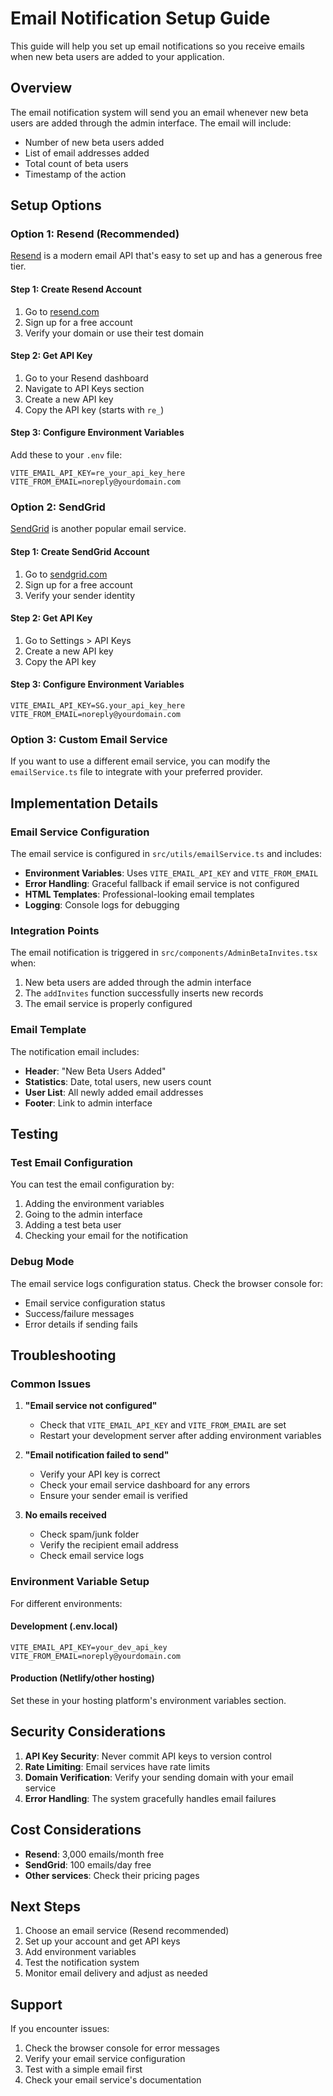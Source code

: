 # Email Notification Setup Guide

This guide will help you set up email notifications so you receive emails when new beta users are added to your application.

## Overview

The email notification system will send you an email whenever new beta users are added through the admin interface. The email will include:
- Number of new beta users added
- List of email addresses added
- Total count of beta users
- Timestamp of the action

## Setup Options

### Option 1: Resend (Recommended)

[Resend](https://resend.com) is a modern email API that's easy to set up and has a generous free tier.

#### Step 1: Create Resend Account
1. Go to [resend.com](https://resend.com)
2. Sign up for a free account
3. Verify your domain or use their test domain

#### Step 2: Get API Key
1. Go to your Resend dashboard
2. Navigate to API Keys section
3. Create a new API key
4. Copy the API key (starts with `re_`)

#### Step 3: Configure Environment Variables
Add these to your `.env` file:

```env
VITE_EMAIL_API_KEY=re_your_api_key_here
VITE_FROM_EMAIL=noreply@yourdomain.com
```

### Option 2: SendGrid

[SendGrid](https://sendgrid.com) is another popular email service.

#### Step 1: Create SendGrid Account
1. Go to [sendgrid.com](https://sendgrid.com)
2. Sign up for a free account
3. Verify your sender identity

#### Step 2: Get API Key
1. Go to Settings > API Keys
2. Create a new API key
3. Copy the API key

#### Step 3: Configure Environment Variables
```env
VITE_EMAIL_API_KEY=SG.your_api_key_here
VITE_FROM_EMAIL=noreply@yourdomain.com
```

### Option 3: Custom Email Service

If you want to use a different email service, you can modify the `emailService.ts` file to integrate with your preferred provider.

## Implementation Details

### Email Service Configuration

The email service is configured in `src/utils/emailService.ts` and includes:

- **Environment Variables**: Uses `VITE_EMAIL_API_KEY` and `VITE_FROM_EMAIL`
- **Error Handling**: Graceful fallback if email service is not configured
- **HTML Templates**: Professional-looking email templates
- **Logging**: Console logs for debugging

### Integration Points

The email notification is triggered in `src/components/AdminBetaInvites.tsx` when:
1. New beta users are added through the admin interface
2. The `addInvites` function successfully inserts new records
3. The email service is properly configured

### Email Template

The notification email includes:
- **Header**: "New Beta Users Added"
- **Statistics**: Date, total users, new users count
- **User List**: All newly added email addresses
- **Footer**: Link to admin interface

## Testing

### Test Email Configuration
You can test the email configuration by:

1. Adding the environment variables
2. Going to the admin interface
3. Adding a test beta user
4. Checking your email for the notification

### Debug Mode
The email service logs configuration status. Check the browser console for:
- Email service configuration status
- Success/failure messages
- Error details if sending fails

## Troubleshooting

### Common Issues

1. **"Email service not configured"**
   - Check that `VITE_EMAIL_API_KEY` and `VITE_FROM_EMAIL` are set
   - Restart your development server after adding environment variables

2. **"Email notification failed to send"**
   - Verify your API key is correct
   - Check your email service dashboard for any errors
   - Ensure your sender email is verified

3. **No emails received**
   - Check spam/junk folder
   - Verify the recipient email address
   - Check email service logs

### Environment Variable Setup

For different environments:

#### Development (.env.local)
```env
VITE_EMAIL_API_KEY=your_dev_api_key
VITE_FROM_EMAIL=noreply@yourdomain.com
```

#### Production (Netlify/other hosting)
Set these in your hosting platform's environment variables section.

## Security Considerations

1. **API Key Security**: Never commit API keys to version control
2. **Rate Limiting**: Email services have rate limits
3. **Domain Verification**: Verify your sending domain with your email service
4. **Error Handling**: The system gracefully handles email failures

## Cost Considerations

- **Resend**: 3,000 emails/month free
- **SendGrid**: 100 emails/day free
- **Other services**: Check their pricing pages

## Next Steps

1. Choose an email service (Resend recommended)
2. Set up your account and get API keys
3. Add environment variables
4. Test the notification system
5. Monitor email delivery and adjust as needed

## Support

If you encounter issues:
1. Check the browser console for error messages
2. Verify your email service configuration
3. Test with a simple email first
4. Check your email service's documentation
